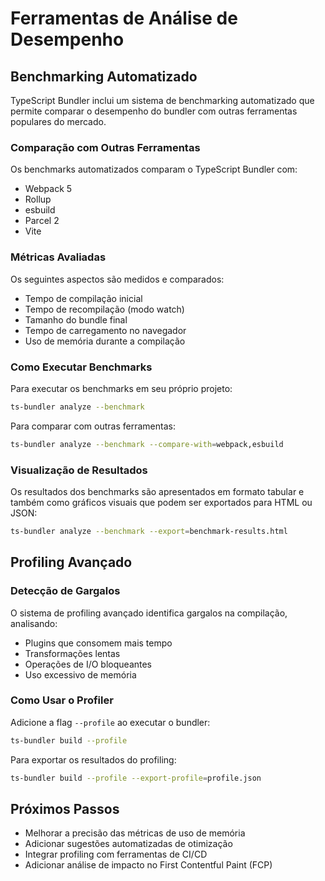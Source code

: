 
# Ferramentas de Análise de Desempenho

## Benchmarking Automatizado

TypeScript Bundler inclui um sistema de benchmarking automatizado que permite comparar o desempenho do bundler com outras ferramentas populares do mercado.

### Comparação com Outras Ferramentas

Os benchmarks automatizados comparam o TypeScript Bundler com:

- Webpack 5
- Rollup
- esbuild
- Parcel 2
- Vite

### Métricas Avaliadas

Os seguintes aspectos são medidos e comparados:

- Tempo de compilação inicial
- Tempo de recompilação (modo watch)
- Tamanho do bundle final
- Tempo de carregamento no navegador
- Uso de memória durante a compilação

### Como Executar Benchmarks

Para executar os benchmarks em seu próprio projeto:

```bash
ts-bundler analyze --benchmark
```

Para comparar com outras ferramentas:

```bash
ts-bundler analyze --benchmark --compare-with=webpack,esbuild
```

### Visualização de Resultados

Os resultados dos benchmarks são apresentados em formato tabular e também como gráficos visuais que podem ser exportados para HTML ou JSON:

```bash
ts-bundler analyze --benchmark --export=benchmark-results.html
```

## Profiling Avançado

### Detecção de Gargalos

O sistema de profiling avançado identifica gargalos na compilação, analisando:

- Plugins que consomem mais tempo
- Transformações lentas
- Operações de I/O bloqueantes
- Uso excessivo de memória

### Como Usar o Profiler

Adicione a flag `--profile` ao executar o bundler:

```bash
ts-bundler build --profile
```

Para exportar os resultados do profiling:

```bash
ts-bundler build --profile --export-profile=profile.json
```

## Próximos Passos

- Melhorar a precisão das métricas de uso de memória
- Adicionar sugestões automatizadas de otimização
- Integrar profiling com ferramentas de CI/CD
- Adicionar análise de impacto no First Contentful Paint (FCP)


